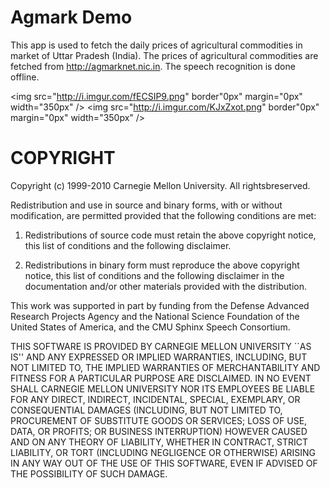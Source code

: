 Agmark Demo
=======================================================

This app is used to fetch the daily prices of agricultural commodities in market of Uttar Pradesh (India). The prices of agricultural commodities are fetched from http://agmarknet.nic.in. The speech recognition is done offline.

<img src="http://i.imgur.com/fECSIP9.png" border"0px" margin="0px" width="350px" />
<img src="http://i.imgur.com/KJxZxot.png" border"0px" margin="0px" width="350px" />

COPYRIGHT
=======================================================


 Copyright (c) 1999-2010 Carnegie Mellon University.  All rightsbreserved.
 
 Redistribution and use in source and binary forms, with or without
 modification, are permitted provided that the following conditions
 are met:
 
 1. Redistributions of source code must retain the above copyright
    notice, this list of conditions and the following disclaimer. 
 
 2. Redistributions in binary form must reproduce the above copyright
    notice, this list of conditions and the following disclaimer in
     the documentation and/or other materials provided with the
     distribution.
 
  This work was supported in part by funding from the Defense Advanced 
  Research Projects Agency and the National Science Foundation of the 
  United States of America, and the CMU Sphinx Speech Consortium.
 
  THIS SOFTWARE IS PROVIDED BY CARNEGIE MELLON UNIVERSITY ``AS IS'' AND 
  ANY EXPRESSED OR IMPLIED WARRANTIES, INCLUDING, BUT NOT LIMITED TO, 
  THE IMPLIED WARRANTIES OF MERCHANTABILITY AND FITNESS FOR A PARTICULAR
  PURPOSE ARE DISCLAIMED.  IN NO EVENT SHALL CARNEGIE MELLON UNIVERSITY
  NOR ITS EMPLOYEES BE LIABLE FOR ANY DIRECT, INDIRECT, INCIDENTAL,
  SPECIAL, EXEMPLARY, OR CONSEQUENTIAL DAMAGES (INCLUDING, BUT NOT 
  LIMITED TO, PROCUREMENT OF SUBSTITUTE GOODS OR SERVICES; LOSS OF USE, 
  DATA, OR PROFITS; OR BUSINESS INTERRUPTION) HOWEVER CAUSED AND ON ANY 
  THEORY OF LIABILITY, WHETHER IN CONTRACT, STRICT LIABILITY, OR TORT 
  (INCLUDING NEGLIGENCE OR OTHERWISE) ARISING IN ANY WAY OUT OF THE USE 
  OF THIS SOFTWARE, EVEN IF ADVISED OF THE POSSIBILITY OF SUCH DAMAGE.
 
 
